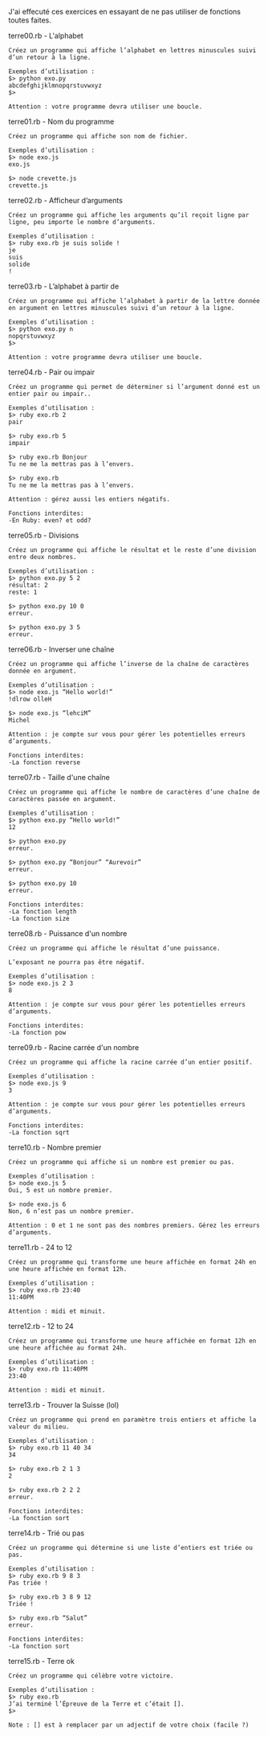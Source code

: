 J'ai effecuté ces exercices en essayant de ne pas utiliser de fonctions toutes faites.

terre00.rb - L'alphabet 

	Créez un programme qui affiche l’alphabet en lettres minuscules suivi d’un retour à la ligne.

	Exemples d’utilisation :
	$> python exo.py
	abcdefghijklmnopqrstuvwxyz
	$>

	Attention : votre programme devra utiliser une boucle.
 

terre01.rb - Nom du programme
	
	Créez un programme qui affiche son nom de fichier.

	Exemples d’utilisation :
	$> node exo.js
	exo.js

	$> node crevette.js
	crevette.js


terre02.rb - Afficheur d’arguments

	Créez un programme qui affiche les arguments qu’il reçoit ligne par ligne, peu importe le nombre d’arguments.

	Exemples d’utilisation :
	$> ruby exo.rb je suis solide !
	je
	suis
	solide
	!


terre03.rb - L’alphabet à partir de

	Créez un programme qui affiche l’alphabet à partir de la lettre donnée en argument en lettres minuscules suivi d’un retour à la ligne.

	Exemples d’utilisation :
	$> python exo.py n
	nopqrstuvwxyz
	$>

	Attention : votre programme devra utiliser une boucle.


terre04.rb - Pair ou impair

	Créez un programme qui permet de déterminer si l’argument donné est un entier pair ou impair..

	Exemples d’utilisation :
	$> ruby exo.rb 2
	pair

	$> ruby exo.rb 5
	impair

	$> ruby exo.rb Bonjour
	Tu ne me la mettras pas à l’envers.

	$> ruby exo.rb
	Tu ne me la mettras pas à l’envers.

	Attention : gérez aussi les entiers négatifs.

	Fonctions interdites: 
	-En Ruby: even? et odd?
 
 
terre05.rb - Divisions

	Créez un programme qui affiche le résultat et le reste d’une division entre deux nombres.

	Exemples d’utilisation :
	$> python exo.py 5 2
	résultat: 2
	reste: 1

	$> python exo.py 10 0
	erreur.

	$> python exo.py 3 5
	erreur.
 
 
terre06.rb - Inverser une chaîne

	Créez un programme qui affiche l’inverse de la chaîne de caractères donnée en argument.

	Exemples d’utilisation :
	$> node exo.js “Hello world!”
	!dlrow olleH

	$> node exo.js “lehciM”
	Michel

	Attention : je compte sur vous pour gérer les potentielles erreurs d’arguments.

	Fonctions interdites: 
	-La fonction reverse


terre07.rb - Taille d'une chaîne

	Créez un programme qui affiche le nombre de caractères d’une chaîne de caractères passée en argument.

	Exemples d’utilisation :
	$> python exo.py “Hello world!”
	12

	$> python exo.py
	erreur.

	$> python exo.py “Bonjour” “Aurevoir”
	erreur.

	$> python exo.py 10
	erreur.

	Fonctions interdites: 
	-La fonction length
	-La fonction size


terre08.rb - Puissance d'un nombre

	Créez un programme qui affiche le résultat d’une puissance.

	L’exposant ne pourra pas être négatif.

	Exemples d’utilisation :
	$> node exo.js 2 3
	8
 
	Attention : je compte sur vous pour gérer les potentielles erreurs d’arguments.

	Fonctions interdites: 
	-La fonction pow


terre09.rb - Racine carrée d'un nombre

	Créez un programme qui affiche la racine carrée d’un entier positif.

	Exemples d’utilisation :
	$> node exo.js 9
	3
 
	Attention : je compte sur vous pour gérer les potentielles erreurs d’arguments.

	Fonctions interdites: 
	-La fonction sqrt


terre10.rb - Nombre premier

	Créez un programme qui affiche si un nombre est premier ou pas.

	Exemples d’utilisation :
	$> node exo.js 5
	Oui, 5 est un nombre premier.

	$> node exo.js 6
	Non, 6 n’est pas un nombre premier.

	Attention : 0 et 1 ne sont pas des nombres premiers. Gérez les erreurs d’arguments.


terre11.rb - 24 to 12

	Créez un programme qui transforme une heure affichée en format 24h en une heure affichée en format 12h.

	Exemples d’utilisation :
	$> ruby exo.rb 23:40
	11:40PM
 
	Attention : midi et minuit.


terre12.rb - 12 to 24
	
	Créez un programme qui transforme une heure affichée en format 12h en une heure affichée au format 24h.

	Exemples d’utilisation :
	$> ruby exo.rb 11:40PM
	23:40
	
	Attention : midi et minuit.


terre13.rb - Trouver la Suisse (lol)

	Créez un programme qui prend en paramètre trois entiers et affiche la valeur du milieu.

	Exemples d’utilisation :
	$> ruby exo.rb 11 40 34
	34
	
	$> ruby exo.rb 2 1 3
	2

	$> ruby exo.rb 2 2 2
	erreur.

	Fonctions interdites: 
	-La fonction sort


terre14.rb - Trié ou pas

	Créez un programme qui détermine si une liste d’entiers est triée ou pas.

	Exemples d’utilisation :
	$> ruby exo.rb 9 8 3
	Pas triée !
	
	$> ruby exo.rb 3 8 9 12
	Triée !

	$> ruby exo.rb “Salut”
	erreur.

	Fonctions interdites: 
	-La fonction sort


terre15.rb - Terre ok

	Créez un programme qui célèbre votre victoire.

	Exemples d’utilisation :
	$> ruby exo.rb
	J’ai terminé l’Épreuve de la Terre et c’était [].
	$>

	Note : [] est à remplacer par un adjectif de votre choix (facile ?)
 






 




